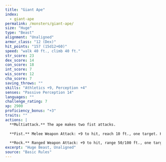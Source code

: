 ```yaml
---
title: "Giant Ape"
index:
  - giant-ape
permalink: /monsters/giant-ape/
size: "Huge"
type: "Beast"
alignment: "Unaligned"
armor_class: "12 (Dex)"
hit_points: "157 (15d12+60)"
speed: "walk 40 ft., climb 40 ft."
str_score: 23
dex_score: 14
con_score: 18
int_score: 7
wis_score: 12
cha_score: 7
saving_throws: ""
skills: "Athletics +9, Perception +4"
senses: "Passive Perception 14"
languages: ""
challenge_rating: 7
xp: 2900
proficiency_bonus: "+3"
traits: ""
actions: |
  **Multiattack.** The ape makes two fist attacks.
  
  **Fist.** Melee Weapon Attack: +9 to hit, reach 10 ft., one target. Hit: 22 (3d10 + 6) bludgeoning damage.
  
  **Rock.** Ranged Weapon Attack: +9 to hit, range 50/100 ft., one target. Hit: 30 (7d6 + 6) bludgeoning damage.
excerpt: "Huge Beast, Unaligned"
source: "Basic Rules"
---
```

